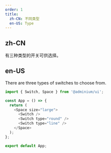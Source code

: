 ```yaml
---
order: 1
title:
  zh-CN: 不同类型
  en-US: Type
---
```


## zh-CN

有三种类型的开关可供选择。

## en-US

There are three types of switches to choose from.

```js
import { Switch, Space } from '@adminium/ui';

const App = () => {
  return (
    <Space size="large">
      <Switch />
      <Switch type="round" />
      <Switch type="line" />
    </Space>
  );
};

export default App;
```
